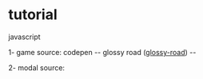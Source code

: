# tutorial
javascript

1- game
source: codepen
    -- glossy road ([glossy-road](https://codepen.io/HunorMarton/pen/JwWLJo))
    -- 

2- modal
source: 
